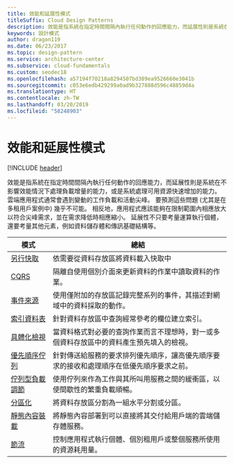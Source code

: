 ```yaml
---
title: 效能和延展性模式
titleSuffix: Cloud Design Patterns
description: 效能是指系統在指定時間間隔內執行任何動作的回應能力，而延展性則是系統在不影響效能情況下處理負載增量的能力，或是系統處理可用資源快速增加的能力。 雲端應用程式通常會遇到變動的工作負載和活動尖峰。 要預測這些問題 (尤其是在多租用戶案例中) 幾乎不可能。 相反地，應用程式應該能夠在限制範圍內相應放大以符合尖峰需求，並在需求降低時相應縮小。 延展性不只要考量運算執行個體，還要考量其他元素，例如資料儲存體和傳訊基礎結構等。
keywords: 設計模式
author: dragon119
ms.date: 06/23/2017
ms.topic: design-pattern
ms.service: architecture-center
ms.subservice: cloud-fundamentals
ms.custom: seodec18
ms.openlocfilehash: a57194f70218a8294507bd389ea9526660e3041b
ms.sourcegitcommit: c053e6edb429299a0ad9b327888d596c48859d4a
ms.translationtype: HT
ms.contentlocale: zh-TW
ms.lasthandoff: 03/20/2019
ms.locfileid: "58248903"
---
```

# <a name="performance-and-scalability-patterns"></a>效能和延展性模式

[!INCLUDE [header](../../_includes/header.md)]

效能是指系統在指定時間間隔內執行任何動作的回應能力，而延展性則是系統在不影響效能情況下處理負載增量的能力，或是系統處理可用資源快速增加的能力。 雲端應用程式通常會遇到變動的工作負載和活動尖峰。 要預測這些問題 (尤其是在多租用戶案例中) 幾乎不可能。 相反地，應用程式應該能夠在限制範圍內相應放大以符合尖峰需求，並在需求降低時相應縮小。 延展性不只要考量運算執行個體，還要考量其他元素，例如資料儲存體和傳訊基礎結構等。

|                           模式                            |                                                                        總結                                                                         |
|--------------------------------------------------------------|--------------------------------------------------------------------------------------------------------------------------------------------------------|
|               [另行快取](../cache-aside.md)               |                                                   依需要從資料存放區將資料載入快取中                                                   |
|                      [CQRS](../cqrs.md)                      |                           隔離自使用個別介面來更新資料的作業中讀取資料的作業。                           |
|            [事件來源](../event-sourcing.md)            |                     使用僅附加的存放區記錄完整系列的事件，其描述對網域中的資料採取的動作。                      |
|               [索引資料表](../index-table.md)               |                                針對資料存放區中查詢經常參考的欄位建立索引。                                |
|         [具體化檢視](../materialized-view.md)         |       當資料格式對必要的查詢作業而言不理想時，對一或多個資料存放區中的資料產生預先填入的檢視。        |
|            [優先順序佇列](../priority-queue.md)            | 針對傳送給服務的要求排列優先順序，讓高優先順序要求的接收和處理順序在低優先順序要求之前。 |
| [佇列型負載調節](../queue-based-load-leveling.md) |              使用佇列來作為工作與其所叫用服務之間的緩衝區，以使間歇性的繁重負載順暢。               |
|                  [分區化](../sharding.md)                  |                                           將資料存放區分割為一組水平分割或分區。                                           |
|    [靜態內容裝載](../static-content-hosting.md)    |                          將靜態內容部署到可以直接將其交付給用戶端的雲端儲存體服務。                          |
|                [節流](../throttling.md)                |                控制應用程式執行個體、個別租用戶或整個服務所使用的資源耗用量。                 |
